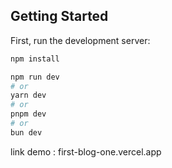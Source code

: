 
## Getting Started

First, run the development server:

```bash
npm install

npm run dev
# or
yarn dev
# or
pnpm dev
# or
bun dev
```

link demo :
first-blog-one.vercel.app

